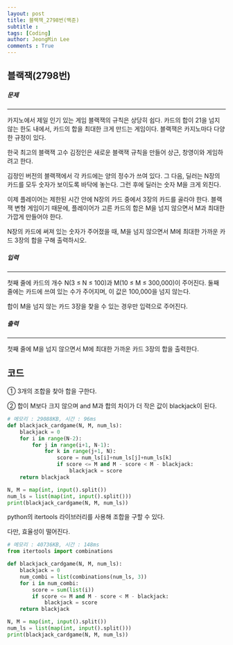 ```yaml
---
layout: post
title: 블랙잭_2798번(백준)
subtitle : 
tags: [Coding]
author: JeongMin Lee
comments : True
---
```


## 블랙잭(2798번)



##### 문제

------------------

카지노에서 제일 인기 있는 게임 블랙잭의 규칙은 상당히 쉽다. 카드의 합이 21을 넘지 않는 한도 내에서, 카드의 합을 최대한 크게 만드는 게임이다. 블랙잭은 카지노마다 다양한 규정이 있다.

한국 최고의 블랙잭 고수 김정인은 새로운 블랙잭 규칙을 만들어 상근, 창영이와 게임하려고 한다.

김정인 버전의 블랙잭에서 각 카드에는 양의 정수가 쓰여 있다. 그 다음, 딜러는 N장의 카드를 모두 숫자가 보이도록 바닥에 놓는다. 그런 후에 딜러는 숫자 M을 크게 외친다.

이제 플레이어는 제한된 시간 안에 N장의 카드 중에서 3장의 카드를 골라야 한다. 블랙잭 변형 게임이기 때문에, 플레이어가 고른 카드의 합은 M을 넘지 않으면서 M과 최대한 가깝게 만들어야 한다.

N장의 카드에 써져 있는 숫자가 주어졌을 때, M을 넘지 않으면서 M에 최대한 가까운 카드 3장의 합을 구해 출력하시오.

##### 입력

----------

첫째 줄에 카드의 개수 N(3 ≤ N ≤ 100)과 M(10 ≤ M ≤ 300,000)이 주어진다. 둘째 줄에는 카드에 쓰여 있는 수가 주어지며, 이 값은 100,000을 넘지 않는다.

합이 M을 넘지 않는 카드 3장을 찾을 수 있는 경우만 입력으로 주어진다.

##### 출력

-----------

첫째 줄에 M을 넘지 않으면서 M에 최대한 가까운 카드 3장의 합을 출력한다.



## 코드

① 3개의 조합을 찾아 합을 구한다.

② 합이 M보다 크지 않으며 and M과 합의 차이가 더 작은 값이 blackjack이 된다.

```python
# 메모리 : 29088KB, 시간 : 96ms
def blackjack_cardgame(N, M, num_ls):
    blackjack = 0
    for i in range(N-2):
        for j in range(i+1, N-1):
            for k in range(j+1, N):
                score = num_ls[i]+num_ls[j]+num_ls[k]  
                if score <= M and M - score < M - blackjack:
                    blackjack = score
    return blackjack

N, M = map(int, input().split())
num_ls = list(map(int, input().split()))
print(blackjack_cardgame(N, M, num_ls))
```

python의 itertools 라이브러리를 사용해 조합을 구할 수 있다.

다만, 효율성이 떨어진다.

```python
# 메모리 : 40736KB, 시간 : 148ms
from itertools import combinations

def blackjack_cardgame(N, M, num_ls):
    blackjack = 0
    num_combi = list(combinations(num_ls, 3))
    for i in num_combi:
        score = sum(list(i)) 
        if score <= M and M - score < M - blackjack:
            blackjack = score
    return blackjack

N, M = map(int, input().split())
num_ls = list(map(int, input().split()))
print(blackjack_cardgame(N, M, num_ls))
```

